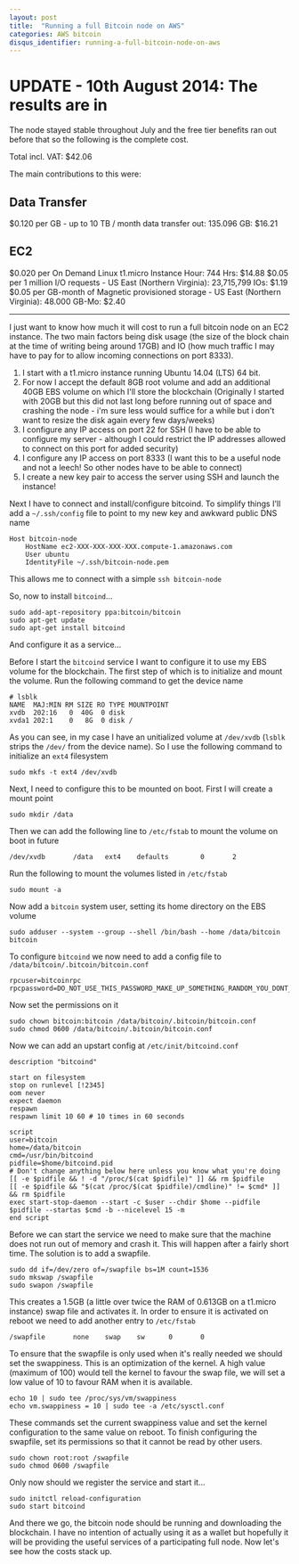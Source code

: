 ```yaml
---
layout: post
title:  "Running a full Bitcoin node on AWS"
categories: AWS bitcoin
disqus_identifier: running-a-full-bitcoin-node-on-aws
---
```


UPDATE - 10th August 2014: The results are in
=============================================

The node stayed stable throughout July and the free tier benefits ran out before that so the following is the complete cost.

Total incl. VAT: $42.06

The main contributions to this were:

Data Transfer
-------------

$0.120 per GB - up to 10 TB / month data transfer out: 135.096 GB: $16.21

EC2
---

$0.020 per On Demand Linux t1.micro Instance Hour: 744 Hrs:	$14.88
$0.05 per 1 million I/O requests - US East (Northern Virginia): 23,715,799 IOs: $1.19
$0.05 per GB-month of Magnetic provisioned storage - US East (Northern Virginia): 48.000 GB-Mo: $2.40

---

I just want to know how much it will cost to run a full bitcoin node on an EC2 instance. The two main factors being disk usage (the size of the block chain at the time of writing being around 17GB) and IO (how much traffic I may have to pay for to allow incoming connections on port 8333).

1. I start with a t1.micro instance running Ubuntu 14.04 (LTS) 64 bit.
1. For now I accept the default 8GB root volume and add an additional 40GB EBS volume on which I'll store the blockchain (Originally I started with 20GB but this did not last long before running out of space and crashing the node - i'm sure less would suffice for a while but i don't want to resize the disk again every few days/weeks)
1. I configure any IP access on port 22 for SSH (I have to be able to configure my server - although I could restrict the IP addresses allowed to connect on this port for added security)
1. I configure any IP access on port 8333 (I want this to be a useful node and not a leech! So other nodes have to be able to connect)
1. I create a new key pair to access the server using SSH and launch the instance!

Next I have to connect and install/configure bitcoind. To simplify things I'll add a `~/.ssh/config` file to point to my new key and awkward public DNS name

```
Host bitcoin-node
	HostName ec2-XXX-XXX-XXX-XXX.compute-1.amazonaws.com
	User ubuntu
    IdentityFile ~/.ssh/bitcoin-node.pem
```

This allows me to connect with a simple `ssh bitcoin-node`

So, now to install `bitcoind`...

```
sudo add-apt-repository ppa:bitcoin/bitcoin
sudo apt-get update
sudo apt-get install bitcoind
```

And configure it as a service...

Before I start the `bitcoind` service I want to configure it to use my EBS volume for the blockchain. The first step of which is to initialize and mount the volume. Run the following command to get the device name

```
# lsblk
NAME  MAJ:MIN RM SIZE RO TYPE MOUNTPOINT
xvdb  202:16   0  40G  0 disk 
xvda1 202:1    0   8G  0 disk /
```

As you can see, in my case I have an unitialized volume at `/dev/xvdb` (`lsblk` strips the `/dev/` from the device name). So I use the following command to initialize an `ext4` filesystem

```
sudo mkfs -t ext4 /dev/xvdb
```

Next, I need to configure this to be mounted on boot. First I will create a mount point

```
sudo mkdir /data
```

Then we can add the following line to `/etc/fstab` to mount the volume on boot in future

```
/dev/xvdb       /data   ext4    defaults        0       2
```

Run the following to mount the volumes listed in `/etc/fstab`

```
sudo mount -a
```

Now add a `bitcoin` system user, setting its home directory on the EBS volume

```
sudo adduser --system --group --shell /bin/bash --home /data/bitcoin bitcoin
```

To configure `bitcoind` we now need to add a config file to `/data/bitcoin/.bitcoin/bitcoin.conf`

```
rpcuser=bitcoinrpc
rpcpassword=DO_NOT_USE_THIS_PASSWORD_MAKE_UP_SOMETHING_RANDOM_YOU_DONT_HAVE_TO_REMEMBER_IT
```

Now set the permissions on it

```
sudo chown bitcoin:bitcoin /data/bitcoin/.bitcoin/bitcoin.conf
sudo chmod 0600 /data/bitcoin/.bitcoin/bitcoin.conf
```

Now we can add an upstart config at `/etc/init/bitcoind.conf`

```
description "bitcoind"

start on filesystem
stop on runlevel [!2345]
oom never
expect daemon
respawn
respawn limit 10 60 # 10 times in 60 seconds

script
user=bitcoin
home=/data/bitcoin
cmd=/usr/bin/bitcoind
pidfile=$home/bitcoind.pid
# Don't change anything below here unless you know what you're doing
[[ -e $pidfile && ! -d "/proc/$(cat $pidfile)" ]] && rm $pidfile
[[ -e $pidfile && "$(cat /proc/$(cat $pidfile)/cmdline)" != $cmd* ]] && rm $pidfile
exec start-stop-daemon --start -c $user --chdir $home --pidfile $pidfile --startas $cmd -b --nicelevel 15 -m
end script
```

Before we can start the service we need to make sure that the machine does not run out of memory and crash it. This will happen after a fairly short time. The solution is to add a swapfile.

```
sudo dd if=/dev/zero of=/swapfile bs=1M count=1536
sudo mkswap /swapfile
sudo swapon /swapfile
```

This creates a 1.5GB (a little over twice the RAM of 0.613GB on a t1.micro instance) swap file and activates it. In order to ensure it is activated on reboot we need to add another entry to `/etc/fstab`

```
/swapfile       none    swap    sw      0       0 
```

To ensure that the swapfile is only used when it's really needed we should set the swappiness. This is an optimization of the kernel. A high value (maximum of 100) would tell the kernel to favour the swap file, we will set a low value of 10 to favour RAM when it is available.

```
echo 10 | sudo tee /proc/sys/vm/swappiness
echo vm.swappiness = 10 | sudo tee -a /etc/sysctl.conf
```

These commands set the current swappiness value and set the kernel configuration to the same value on reboot. To finish configuring the swapfile, set its permissions so that it cannot be read by other users.

```
sudo chown root:root /swapfile 
sudo chmod 0600 /swapfile
```

Only now should we register the service and start it...

```
sudo initctl reload-configuration
sudo start bitcoind
```

And there we go, the bitcoin node should be running and downloading the blockchain. I have no intention of actually using it as a wallet but hopefully it will be providing the useful services of a participating full node. Now let's see how the costs stack up.
